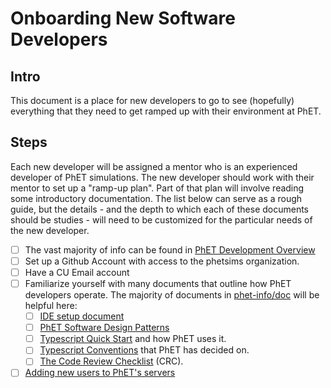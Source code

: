 # Onboarding New Software Developers

## Intro

This document is a place for new developers to go to see (hopefully) everything that they need to get ramped up with 
their environment at PhET.

## Steps

Each new developer will be assigned a mentor who is an experienced developer of PhET simulations.  The new developer
should work with their mentor to set up a "ramp-up plan".  Part of that plan will involve reading some introductory
documentation.  The list below can serve as a rough guide, but the details - and the depth to which each of these
documents should be studies - will need to be customized for the particular needs of the new developer.

- [ ] The vast majority of info can be found in [PhET Development Overview](https://github.com/phetsims/phet-info/blob/master/doc/phet-development-overview.md)
- [ ] Set up a Github Account with access to the phetsims organization.
- [ ] Have a CU Email account
- [ ] Familiarize yourself with many documents that outline how PhET developers operate. The majority of documents in
  [phet-info/doc](https://github.com/phetsims/phet-info/tree/master/doc) will be helpful here:
  - [ ] [IDE setup document](https://github.com/phetsims/phet-info/blob/master/ide/idea/setup.md)
  - [ ] [PhET Software Design Patterns](./phet-software-design-patterns.md)
  - [ ] [Typescript Quick Start](./typescript-quick-start.md) and how PhET uses it.
  - [ ] [Typescript Conventions](./typescript-conventions.md) that PhET has decided on.
  - [ ] [The Code Review Checklist](../checklists/code_review_checklist.md) (CRC).
- [ ] [Adding new users to PhET's servers](https://github.com/phetsims/website#adding-new-users-to-phets-servers-so-a-user-can-upload-a-dev-version-or-participate-in-web-development)
